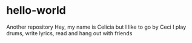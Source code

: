 # hello-world
Another repository
Hey, my name is Celicia but I like to go by Ceci
I play drums, write lyrics, read and hang out with friends
